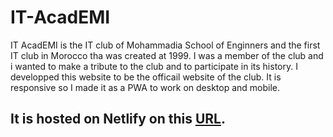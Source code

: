 # IT-AcadEMI
IT AcadEMI is the IT club of Mohammadia School of Enginners and the first IT club in Morocco tha was created at 1999.
I was a member of the club and i wanted to make a tribute to the club and to participate in its history.
I developped this website to be the officail website of the club.
It is responsive so I made it as a PWA to work on desktop and mobile.
## It is hosted on Netlify on this [URL](https://itacademi.netlify.app/).
